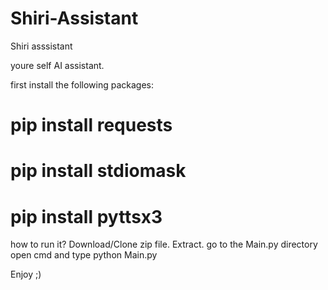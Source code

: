 # Shiri-Assistant
Shiri asssistant

youre self AI assistant.

first install the following packages:
# pip install requests 
# pip install stdiomask 
# pip install pyttsx3

how to run it?
Download/Clone zip file.
Extract.
go to the Main.py directory
open cmd and type python Main.py

Enjoy ;)
